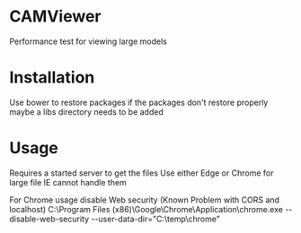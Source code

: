 # CAMViewer
Performance test for viewing large models

# Installation
Use bower to restore packages 
if the packages don't restore properly maybe a libs directory needs to be added

# Usage
Requires a started server to get the files 
Use either Edge or Chrome for large file IE cannot handle them


For Chrome usage disable Web security (Known Problem with CORS and localhost)
C:\Program Files (x86)\Google\Chrome\Application\chrome.exe --disable-web-security --user-data-dir="C:\temp\chrome"

